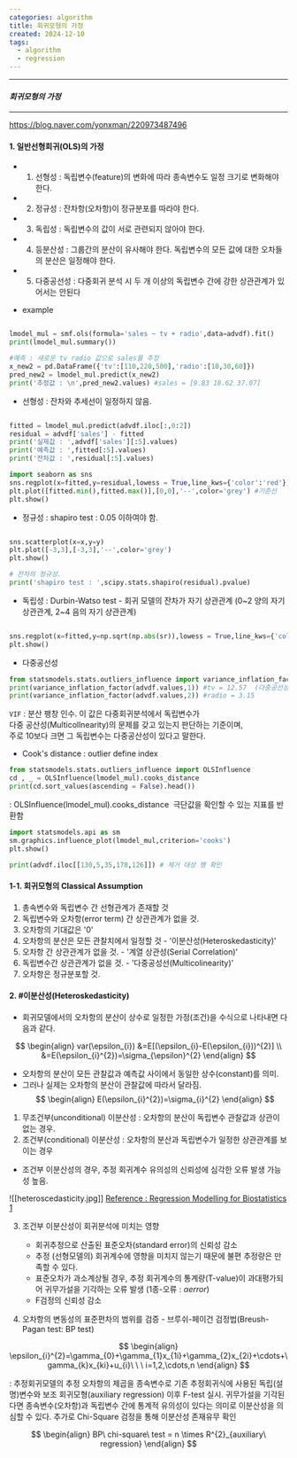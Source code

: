 ```yaml
---
categories: algorithm
title: 회귀모형의 가정
created: 2024-12-10
tags:
  - algorithm
  - regression
---
```

---
#### *회귀모형의 가정*
---
https://blog.naver.com/yonxman/220973487496
#### 1. 일반선형회귀(OLS)의 가정

- 1) 선형성 : 독립변수(feature)의 변화에 따라 종속변수도 일정 크기로 변화해야 한다.
- 2) 정규성 : 잔차항(오차항)이 정규분포를 따라야 한다.
- 3) 독립성 : 독립변수의 값이 서로 관련되지 않아야 한다.
- 4) 등분산성 : 그룹간의 분산이 유사해야 한다. 독립변수의 모든 값에 대한 오차들의 분산은 일정해야 한다.
- 5) 다중공선성 : 다중회귀 분석 시 두 개 이상의 독립변수 간에 강한 상관관계가 있어서는 안된다

- example

```python

lmodel_mul = smf.ols(formula='sales ~ tv + radio',data=advdf).fit()
print(lmodel_mul.summary())

#예측 : 새로운 tv radio 값으로 sales를 추정
x_new2 = pd.DataFrame({'tv':[110,220,500],'radio':[10,30,60]})
pred_new2 = lmodel_mul.predict(x_new2)
print('추정값 : \n',pred_new2.values) #sales = [9.83 18.62 37.07]

```

- 선형성
	: 잔차와 추세선이 일정하지 않음.
```python

fitted = lmodel_mul.predict(advdf.iloc[:,0:2])
residual = advdf['sales'] - fitted
print('실제값 : ',advdf['sales'][:5].values)
print('예측값 : ',fitted[:5].values)
print('잔차값 : ',residual[:5].values)

import seaborn as sns
sns.regplot(x=fitted,y=residual,lowess = True,line_kws={'color':'red'}) #추세선
plt.plot([fitted.min(),fitted.max()],[0,0],'--',color='grey') #기준선
plt.show()

```

- 정규성
	:  shapiro test : 0.05 이하여야 함.
```python

sns.scatterplot(x=x,y=y)
plt.plot([-3,3],[-3,3],'--',color='grey')
plt.show()

# 잔차의 정규성. 
print('shapiro test : ',scipy.stats.shapiro(residual).pvalue) 
```
 
- 독립성
	: Durbin-Watso test - 회귀 모델의 잔차가 자기 상관관계 (0~2 양의 자기 상관관계, 2~4 음의 자기 상관관계)
```python

sns.regplot(x=fitted,y=np.sqrt(np.abs(sr)),lowess = True,line_kws={'color':'red'})
plt.show()
```

- 다중공선성
```python
from statsmodels.stats.outliers_influence import variance_inflation_factor
print(variance_inflation_factor(advdf.values,1)) #tv = 12.57  (다중공선성의심)
print(variance_inflation_factor(advdf.values,2)) #radio = 3.15
```
`VIF` : 분산 팽창 인수. 이 값은 다중회귀분석에서 독립변수가  
다중 공산성(Multicollnearity)의 문제를 갖고 있는지 판단하는 기준이며,  
주로 10보다 크면 그 독립변수는 다중공산성이 있다고 말한다.

- Cook's distance : outlier define index
```python
from statsmodels.stats.outliers_influence import OLSInfluence
cd , _ = OLSInfluence(lmodel_mul).cooks_distance 
print(cd.sort_values(ascending = False).head())
```
: OLSInfluence(lmodel_mul).cooks_distance  극단값을 확인할 수 있는 지표를 반환함

```python
import statsmodels.api as sm
sm.graphics.influence_plot(lmodel_mul,criterion='cooks')
plt.show()

print(advdf.iloc[[130,5,35,178,126]]) # 제거 대상 행 확인
```

#### 1-1. 회귀모형의 Classical Assumption

1) 총속변수와 독립변수 간 선형관계가 존재할 것
2) 독립변수와 오차항(error term) 간 상관관계가 없을 것.
3) 오차항의 기대값은 '0'
4) 오차항의 분산은 모든 관찰치에서 일정할 것 - '이분산성(Heteroskedasticity)'
5) 오차항 간 상관관계가 없을 것. - '계열 상관성(Serial Correlation)'
6) 독립변수간 상관관계가 없을 것.  - '다중공성선(Multicolinearity)'
7)  오차항은 정규분포할 것.


#### 2. #이분산성(Heteroskedasticity)

- 회귀모델에서의 오차항의 분산이 상수로 일정한 가정(조건)을 수식으로 나타내면 다음과 같다.

$$
\begin{align}
	var(\epsilon_{i})
	&=E[(\epsilon_{i}-E(\epsilon_{i}))^{2}] \\
	&=E(\epsilon_{i}^{2})=\sigma_{\epsilon}^{2}
\end{align}
$$
- 오차항의 분산이 모든 관찰값과 예측값 사이에서 동일한 상수(constant)를 의미.
- 그러나 실제는 오차항의 분산이 관찰값에 따라서 달라짐.
$$
\begin{align}
	E(\epsilon_{i}^{2})=\sigma_{i}^{2}
\end{align}
$$
1) 무조건부(unconditional) 이분산성 : 오차항의 분산이 독립변수 관찰값과 상관이 없는 경우.
2) 조건부(conditional) 이분산성 : 오차항의 분산과 독립변수가 일정한 상관관계를 보이는 경우

- 조건부 이분산성의 경우, 추정 회귀계수 유의성의 신뢰성에 심각한 오류 발생 가능성 높음.

![[heteroscedasticity.jpg]]
[Reference : Regression Modelling for Biostatistics 1](https://bookdown.org/stephane_heritier/RM1TEST/002-checking_assumptions.html)

3) 조건부 이분산성이 회귀분석에 미치는 영향
	- 회귀추정으로 산출된 표준오차(standard error)의 신뢰성 감소
	- 추정 (선형모델의) 회귀계수에 영향을 미치지 않는기 때문에 불편 추정량은 만족할 수 있다.
	- 표준오차가 과소계상될 경우, 추정 회귀계수의  통계량(T-value)이 과대평가되어 귀무가설을 기각하는 오류 발생 (1종-오류 : $\alpha error$)
	- F검정의 신뢰성 감소

4) 오차항의 변동성의 표준편차의 범위를 검증 - 브루쉬-페이건 검정법(Breush-Pagan test: BP test) 

$$
\begin{align}
	\epsilon_{i}^{2}=\gamma_{0}+\gamma_{1}x_{1i}+\gamma_{2}x_{2i}+\cdots+\gamma_{k}x_{ki}+u_{i}\ \ \ i=1,2,\cdots,n
\end{align}
$$

: 추정회귀모델의 추정 오차항의 제곱을 종속변수로 기존 추정회귀식에 사용된 독립(설명)변수와 보조 회귀모형(auxiliary regression) 이후 F-test 실시. 귀무가설을 기각된다면 종속변수(오차항)과 독립변수 간에 통계적 유의성이 있다는 의미로 이분산성을 의심할 수 있다. 추가로 Chi-Square 검정을 통해 이분산성 존재유무 확인

$$
\begin{align}
	BP\ chi-square\ test = n \times R^{2}_{auxiliary\ regression}
\end{align}
$$
